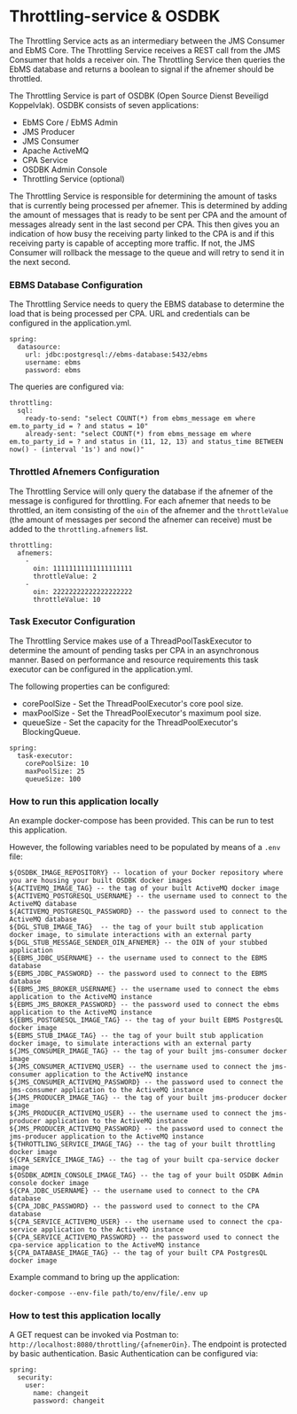 # Throttling-service & OSDBK

The Throttling Service acts as an intermediary between the JMS Consumer and EbMS Core. The Throttling Service receives a REST call from the JMS Consumer that holds a receiver oin. 
The Throttling Service then queries the EbMS database and returns a boolean to signal if the afnemer should be throttled. 

The Throttling Service is part of OSDBK (Open Source Dienst Beveiligd Koppelvlak). OSDBK consists of seven applications:

- EbMS Core / EbMS Admin
- JMS Producer
- JMS Consumer
- Apache ActiveMQ
- CPA Service
- OSDBK Admin Console
- Throttling Service (optional)

The Throttling Service is responsible for determining the amount of tasks that is currently being processed per afnemer.
This is determined by adding the amount of messages that is ready to be sent per CPA and the amount of messages already sent in the last second per CPA. 
This then gives you an indication of how busy the receiving party linked to the CPA is and if this receiving party is capable of accepting more traffic.
If not, the JMS Consumer will rollback the message to the queue and will retry to send it in the next second.

### EBMS Database Configuration
The Throttling Service needs to query the EBMS database to determine the load that is being processed per CPA.
URL and credentials can be configured in the application.yml.

~~~
spring:
  datasource:
    url: jdbc:postgresql://ebms-database:5432/ebms
    username: ebms
    password: ebms
~~~

The queries are configured via:

~~~
throttling:
  sql:
    ready-to-send: "select COUNT(*) from ebms_message em where em.to_party_id = ? and status = 10"
    already-sent: "select COUNT(*) from ebms_message em where em.to_party_id = ? and status in (11, 12, 13) and status_time BETWEEN now() - (interval '1s') and now()"
~~~

### Throttled Afnemers Configuration
The Throttling Service will only query the database if the afnemer of the message is configured for throttling. For each afnemer that needs
to be throttled, an item consisting of the `oin` of the afnemer and the `throttleValue` (the amount of messages per second the afnemer can receive) must be 
added to the `throttling.afnemers` list.

~~~
throttling:
  afnemers:
    -
      oin: 11111111111111111111
      throttleValue: 2
    -
      oin: 22222222222222222222
      throttleValue: 10
~~~

### Task Executor Configuration
The Throttling Service makes use of a ThreadPoolTaskExecutor to determine the amount of pending tasks per CPA in an asynchronous manner.
Based on performance and resource requirements this task executor can be configured in the application.yml.

The following properties can be configured:
- corePoolSize - Set the ThreadPoolExecutor's core pool size.
- maxPoolSize - Set the ThreadPoolExecutor's maximum pool size.
- queueSize - Set the capacity for the ThreadPoolExecutor's BlockingQueue.

~~~
spring:
  task-executor:
    corePoolSize: 10
    maxPoolSize: 25
    queueSize: 100
~~~

### How to run this application locally
An example docker-compose has been provided. This can be run to test this application.

However, the following variables need to be populated by means of a `.env` file:
~~~
${OSDBK_IMAGE_REPOSITORY} -- location of your Docker repository where you are housing your built OSDBK docker images
${ACTIVEMQ_IMAGE_TAG} -- the tag of your built ActiveMQ docker image
${ACTIVEMQ_POSTGRESQL_USERNAME} -- the username used to connect to the ActiveMQ database
${ACTIVEMQ_POSTGRESQL_PASSWORD} -- the password used to connect to the ActiveMQ database
${DGL_STUB_IMAGE_TAG}  -- the tag of your built stub application docker image, to simulate interactions with an external party
${DGL_STUB_MESSAGE_SENDER_OIN_AFNEMER} -- the OIN of your stubbed application
${EBMS_JDBC_USERNAME} -- the username used to connect to the EBMS database
${EBMS_JDBC_PASSWORD} -- the password used to connect to the EBMS database
${EBMS_JMS_BROKER_USERNAME} -- the username used to connect the ebms application to the ActiveMQ instance
${EBMS_JMS_BROKER_PASSWORD} -- the password used to connect the ebms application to the ActiveMQ instance
${EBMS_POSTGRESQL_IMAGE_TAG} -- the tag of your built EBMS PostgresQL docker image
${EBMS_STUB_IMAGE_TAG} -- the tag of your built stub application docker image, to simulate interactions with an external party
${JMS_CONSUMER_IMAGE_TAG} -- the tag of your built jms-consumer docker image
${JMS_CONSUMER_ACTIVEMQ_USER} -- the username used to connect the jms-consumer application to the ActiveMQ instance
${JMS_CONSUMER_ACTIVEMQ_PASSWORD} -- the password used to connect the jms-consumer application to the ActiveMQ instance
${JMS_PRODUCER_IMAGE_TAG} -- the tag of your built jms-producer docker image
${JMS_PRODUCER_ACTIVEMQ_USER} -- the username used to connect the jms-producer application to the ActiveMQ instance
${JMS_PRODUCER_ACTIVEMQ_PASSWORD} -- the password used to connect the jms-producer application to the ActiveMQ instance
${THROTTLING_SERVICE_IMAGE_TAG} -- the tag of your built throttling docker image
${CPA_SERVICE_IMAGE_TAG} -- the tag of your built cpa-service docker image
${OSDBK_ADMIN_CONSOLE_IMAGE_TAG} -- the tag of your built OSDBK Admin console docker image
${CPA_JDBC_USERNAME} -- the username used to connect to the CPA database
${CPA_JDBC_PASSWORD} -- the password used to connect to the CPA database
${CPA_SERVICE_ACTIVEMQ_USER} -- the username used to connect the cpa-service application to the ActiveMQ instance
${CPA_SERVICE_ACTIVEMQ_PASSWORD} -- the password used to connect the cpa-service application to the ActiveMQ instance
${CPA_DATABASE_IMAGE_TAG} -- the tag of your built CPA PostgresQL docker image
~~~

Example command to bring up the application:
~~~
docker-compose --env-file path/to/env/file/.env up
~~~

### How to test this application locally
A GET request can be invoked via Postman to: `http://localhost:8080/throttling/{afnemerOin}`. The endpoint is protected 
by basic authentication. Basic Authentication can be configured via:
~~~
spring:
  security:
    user:
      name: changeit
      password: changeit

